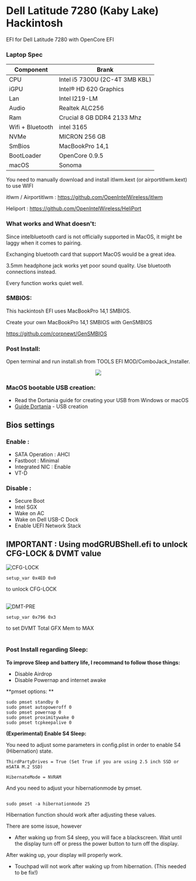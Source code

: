 # Dell Latitude 7280 (Kaby Lake) Hackintosh


EFI for Dell Latitude 7280 with OpenCore EFI

### Laptop Spec

| Component        | Brank                              |
| ---------------- | ---------------------------------- |
| CPU              | Intel i5 7300U (2C-4T 3MB KBL)     |
| iGPU             | Intel® HD 620 Graphics             |
| Lan              | Intel I219-LM                      |
| Audio            | Realtek ALC256                     |
| Ram              | Crucial 8 GB DDR4 2133 Mhz         |
| Wifi + Bluetooth | intel 3165                         |
| NVMe             | MICRON 256 GB                      |
| SmBios           | MacBookPro 14,1                    |
| BootLoader       | OpenCore 0.9.5                     |
| macOS            | Sonoma                             |


You need to manually download and install itlwm.kext (or airportitlwm.kext) to use WIFI

itlwm / Airportitlwm : https://github.com/OpenIntelWireless/itlwm

Heliport : https://github.com/OpenIntelWireless/HeliPort

### What works and What doesn't:

Since intelbluetooth card is not officially supported in MacOS, it might be laggy when it comes to pairing.

Exchanging bluetooth card that support MacOS would be a great idea.

3.5mm headphone jack works yet poor sound quality. Use bluetooth connections instead.

Every function works quiet well.

### SMBIOS:

This hackintosh EFI uses MacBookPro 14,1 SMBIOS.

Create your own MacBookPro 14,1 SMBIOS with GenSMBIOS

https://github.com/corpnewt/GenSMBIOS

### Post Install:

Open terminal and run install.sh from TOOLS EFI MOD/ComboJack_Installer.
<p align="center">
  <img src = "/Screenshot/Combojackfix.png">
</p>

### MacOS bootable USB creation:
- Read the Dortania guide for creating your USB from Windows or macOS
- [Guide Dortania](https://dortania.github.io/OpenCore-Install-Guide/installer-guide/) - USB creation


## Bios settings
### Enable :
* SATA Operation : AHCI
* Fastboot : Minimal
* Integrated NIC : Enable
* VT-D
  

### Disable : 
* Secure Boot
* Intel SGX
* Wake on AC
* Wake on Dell USB-C Dock
* Enable UEFI Network Stack


## IMPORTANT : Using modGRUBShell.efi to unlock CFG-LOCK & DVMT value

![CFG-LOCK](./Screenshot/CFG-LOCK.png)

```
setup_var 0x4ED 0x0
```
to unlock CFG-LOCK <br><br>

![DMT-PRE](./Screenshot/DVMT-TOT.png)

```
setup_var 0x796 0x3 
```
to set DVMT Total GFX Mem to MAX<br><br>


### Post Install regarding Sleep:

**To improve Sleep and battery life, I recommand to follow those things:**

- Disable Airdrop
- Disable Powernap and internet awake


**pmset options: **
```
sudo pmset standby 0
sudo pmset autopoweroff 0
sudo pmset powernap 0
sudo pmset proximitywake 0
sudo pmset tcpkeepalive 0
```




**(Experimental) Enable S4 Sleep:**

You need to adjust some parameters in config.plist in order to enable S4 (Hibernation) state.

```
ThirdPartyDrives = True (Set True if you are using 2.5 inch SSD or mSATA M.2 SSD)

HibernateMode = NVRAM

```

And you need to adjust your hibernationmode by pmset.

```

sudo pmset -a hibernationmode 25

```

Hibernation function should work after adjusting these values.

There are some issue, however

- After waking up from S4 sleep, you will face a blackscreen. Wait until the display turn off or press the power button to turn off the display.

After waking up, your display will properly work.

- Touchpad will not work after waking up from hibernation. (This needed to be fix!)
